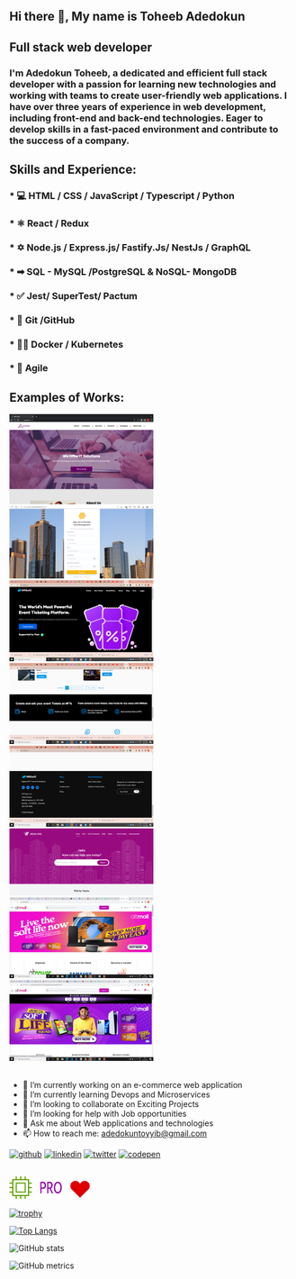 ## Hi there 👋, My name is Toheeb Adedokun
## Full stack web developer 
### I'm Adedokun Toheeb, a dedicated and efficient full stack developer with a passion for learning new technologies and working with teams to create user-friendly web applications. I have over three years of experience in web development, including front-end and back-end technologies. Eager to develop skills in a fast-paced environment and contribute to the success of a company.

## Skills and Experience:
### * 💻 HTML / CSS / JavaScript / Typescript / Python 
### * ⚛ React / Redux 
### * ✡  Node.js / Express.js/ Fastify.Js/ NestJs / GraphQL 
### * ➡ SQL - MySQL /PostgreSQL & NoSQL- MongoDB 
### * ✅  Jest/ SuperTest/ Pactum 
### * 🏪 Git /GitHub 
### *  👨‍💻 Docker / Kubernetes 
### * 🤝 Agile 
## Examples of Works:
<div flex flex-direction='column'>
<img src="https://github.com/RxGoodness/RxGoodness/blob/main/Appoga(1).png" width="256"/>
<img src="https://github.com/RxGoodness/RxGoodness/blob/main/Providus_Screenshot%20(1).png" width="256"/>
<img src="https://github.com/RxGoodness/RxGoodness/blob/main/Screenshot%20(112).png" width="256"/>
<img src="https://github.com/RxGoodness/RxGoodness/blob/main/Screenshot%20(113).png" width="256"/>
<img src="https://github.com/RxGoodness/RxGoodness/blob/main/Screenshot%20(114).png" width="256"/>
<img src="https://github.com/RxGoodness/RxGoodness/blob/main/Wiki_Screenshot%20(1).png" width="256"/>
<img src="https://github.com/RxGoodness/RxGoodness/blob/main/altmall_Screenshot%20(1).png" width="256"/>
<img src="https://github.com/RxGoodness/RxGoodness/blob/main/altmall_Screenshot%20(2).png" width="256"/>
<!-- <img src="" width="256"/> -->
</div>

<br/>

- 🔭 I’m currently working on an e-commerce web application 
- 🌱 I’m currently learning Devops and Microservices 
- 👯 I’m looking to collaborate on Exciting Projects 
- 🤔 I’m looking for help with Job opportunities 
- 💬 Ask me about Web applications and technologies 
- 📫 How to reach me: adedokuntoyyib@gmail.com

[<img src='https://cdn.jsdelivr.net/npm/simple-icons@3.0.1/icons/github.svg' alt='github' height='40'>](https://github.com/RxGoodness)  [<img src='https://cdn.jsdelivr.net/npm/simple-icons@3.0.1/icons/linkedin.svg' alt='linkedin' height='40'>](https://www.linkedin.com/in/toheeb-adedokun/)  [<img src='https://cdn.jsdelivr.net/npm/simple-icons@3.0.1/icons/twitter.svg' alt='twitter' height='40'>](https://twitter.com/RxGoodness)  [<img src='https://cdn.jsdelivr.net/npm/simple-icons@3.0.1/icons/codepen.svg' alt='codepen' height='40'>](https://codepen.io/RxGoodness)  

<br/>
<a href='https://docs.github.com/en/developers'><img src='https://raw.githubusercontent.com/acervenky/animated-github-badges/master/assets/devbadge.gif' width='40' height='40'></a> <a href='https://github.com/pricing'><img src='https://raw.githubusercontent.com/acervenky/animated-github-badges/master/assets/pro.gif' width='40' height='40'></a> <a href='https://docs.github.com/en/github/supporting-the-open-source-community-with-github-sponsors'><img src='https://raw.githubusercontent.com/acervenky/animated-github-badges/master/assets/sponsorbadge.gif' width='35' height='35'></a> 

<br/>

[![trophy](https://github-profile-trophy.vercel.app/?username=RxGoodness)](https://github.com/ryo-ma/github-profile-trophy)

[![Top Langs](https://github-readme-stats.vercel.app/api/top-langs/?username=RxGoodness)](https://github.com/RxGoodness/github-readme-stats)

![GitHub stats](https://github-readme-stats.vercel.app/api?username=RxGoodness&show_icons=true)  

<!-- ![GitHub Activity Graph](https://activity-graph.herokuapp.com/graph?username=RxGoodness)   -->

![GitHub metrics](https://metrics.lecoq.io/RxGoodness)  

